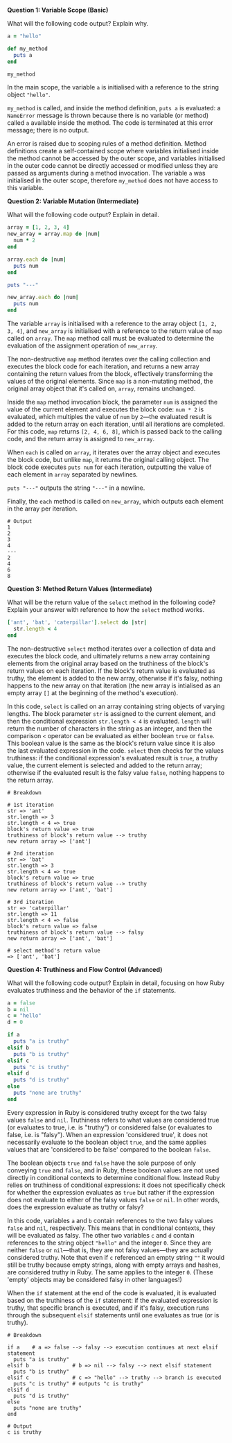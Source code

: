 **Question 1: Variable Scope (Basic)**

What will the following code output? Explain why.

```ruby
a = "hello"

def my_method
  puts a
end

my_method
```

In the main scope, the variable `a` is initialised with a reference to the string object `"hello"`.

`my_method` is called, and inside the method definition, `puts a` is evaluated: a `NameError` message is thrown because there is no variable (or method) called `a` available inside the method. The code is terminated at this error message; there is no output.

An error is raised due to scoping rules of a method definition. Method definitions create a self-contained scope where variables initialised inside the method cannot be accessed by the outer scope, and variables initialised in the outer code cannot be directly accessed or modified unless they are passed as arguments during a method invocation. The variable `a` was initialised in the outer scope, therefore `my_method` does not have access to this variable.

**Question 2: Variable Mutation (Intermediate)**

What will the following code output? Explain in detail.

```ruby
array = [1, 2, 3, 4]
new_array = array.map do |num|
  num * 2
end

array.each do |num|
  puts num
end

puts "---"

new_array.each do |num|
  puts num
end
```

The variable `array` is initialised with a reference to the array object `[1, 2, 3, 4]`, and `new_array` is initialised with a reference to the return value of `map` called on `array`. The `map` method call must be evaluated to determine the evaluation of the assignment operation of `new_array`.

The non-destructive `map` method iterates over the calling collection and executes the block code for each iteration, and returns a new array containing the return values from the block, effectively transforming the values of the original elements. Since `map` is a non-mutating method, the original array object that it's called on, `array`, remains unchanged.

Inside the `map` method invocation block, the parameter `num` is assigned the value of the current element and executes the block code: `num * 2` is evaluated, which multiples the value of `num` by `2`—the evaluated result is added to the return array on each iteration, until all iterations are completed. For this code, `map` returns `[2, 4, 6, 8]`, which is passed back to the calling code, and the return array is assigned to `new_array`.

When `each` is called on `array`, it iterates over the array object and executes the block code, but unlike `map`, it returns the original calling object. The block code executes `puts num` for each iteration, outputting the value of each element in `array` separated by newlines.

`puts "---"` outputs the string `"---"` in a newline.

Finally, the `each` method is called on `new_array`, which outputs each element in the array per iteration.

```
# Output
1
2
3
4
---
2
4
6
8
```

**Question 3: Method Return Values (Intermediate)**

What will be the return value of the `select` method in the following code? Explain your answer with reference to how the `select` method works.

```ruby
['ant', 'bat', 'caterpillar'].select do |str|
  str.length < 4
end
```

The non-destructive `select` method iterates over a collection of data and executes the block code, and ultimately returns a new array containing elements from the original array based on the truthiness of the block's return values on each iteration. If the block's return value is evaluated as truthy, the element is added to the new array, otherwise if it's falsy, nothing happens to the new array on that iteration (the new array is intialised as an empty array `[]` at the beginning of the method's execution).

In this code, `select` is called on an array containing string objects of varying lengths. The block parameter `str` is assigned to the current element, and then the conditional expression `str.length < 4` is evaluated. `length` will return the number of characters in the string as an integer, and then the comparison `<` operator can be evaluated as either boolean `true` or `false`. This boolean value is the same as the block's return value since it is also the last evaluated expression in the code. `select` then checks for the values truthiness: if the conditional expression's evaluated result is `true`, a truthy value, the current element is selected and added to the return array; otherwise if the evaluated result is the falsy value `false`, nothing happens to the return array.

```
# Breakdown

# 1st iteration
str => 'ant'
str.length => 3
str.length < 4 => true
block's return value => true
truthiness of block's return value --> truthy
new return array => ['ant']

# 2nd iteration
str => 'bat'
str.length => 3
str.length < 4 => true
block's return value => true
truthiness of block's return value --> truthy
new return array => ['ant', 'bat']

# 3rd iteration
str => 'caterpillar'
str.length => 11
str.length < 4 => false
block's return value => false
truthiness of block's return value --> falsy
new return array => ['ant', 'bat']

# select method's return value
=> ['ant', 'bat']
```

**Question 4: Truthiness and Flow Control (Advanced)**

What will the following code output? Explain in detail, focusing on how Ruby evaluates truthiness and the behavior of the `if` statements.

```ruby
a = false
b = nil
c = "hello"
d = 0

if a
  puts "a is truthy"
elsif b
  puts "b is truthy"
elsif c
  puts "c is truthy"
elsif d
  puts "d is truthy"
else
  puts "none are truthy"
end
```

Every expression in Ruby is considered truthy except for the two falsy values `false` and `nil`. Truthiness refers to what values are considered true (or evaluates to true, i.e. is "truthy") or considered false (or evaluates to false, i.e. is "falsy"). When an expression 'considered true', it does not necessarily evaluate to the boolean object `true`, and the same applies values that are 'considered to be false' compared to the boolean `false`.

The boolean objects `true` and `false` have the sole purpose of only conveying `true` and `false`, and in Ruby, these boolean values are not used directly in conditional contexts to determine conditional flow. Instead Ruby relies on truthiness of conditional expressions: it does not specifically check for whether the expression evaluates as `true` but rather if the expression does not evaluate to either of the falsy values `false` or `nil`. In other words, does the expression evaluate as truthy or falsy?

In this code, variables `a` and `b` contain references to the two falsy values `false` and `nil`, respectively. This means that in conditional contexts, they will be evaluated as falsy. The other two variables `c` and `d` contain references to the string object `"hello"` and the integer `0`. Since they are neither `false` or `nil`—that is, they are not falsy values—they are actually considered truthy. Note that even if `c` referenced an empty string `""` it would still be truthy because empty strings, along with empty arrays and hashes, are considered truthy in Ruby. The same applies to the integer `0`. (These 'empty' objects may be considered falsy in other languages!)

When the `if` statement at the end of the code is evaluated, it is evaluated based on the truthiness of the `if` statement: if the evaluated expression is truthy, that specific branch is executed, and if it's falsy, execution runs through the subsequent `elsif` statements until one evaluates as true (or is truthy).

```
# Breakdown

if a    # a => false --> falsy --> execution continues at next elsif statement
  puts "a is truthy"
elsif b              # b => nil --> falsy --> next elsif statement
  puts "b is truthy"
elsif c              # c => "hello" --> truthy --> branch is executed
  puts "c is truthy" # outputs "c is truthy"
elsif d
  puts "d is truthy"
else
  puts "none are truthy"
end

# Output
c is truthy
```